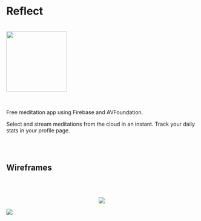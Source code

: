 # Reflect

<br/><img width="160" src="https://forthebadge.com/images/badges/made-with-swift.svg"/></p>
<br>

Free meditation app using Firebase and AVFoundation.

Select and stream meditations from the cloud in an instant. Track your daily stats in your profile page.

<br><br>
## Wireframes


<br><br>

<p align="center"><img src="https://user-images.githubusercontent.com/28428200/48097213-73643c80-e1d6-11e8-93cf-26f0e4a53793.gif"/>
  
<img src="https://user-images.githubusercontent.com/28428200/48097218-752e0000-e1d6-11e8-84eb-d9a35354bb25.gif"/></p>
